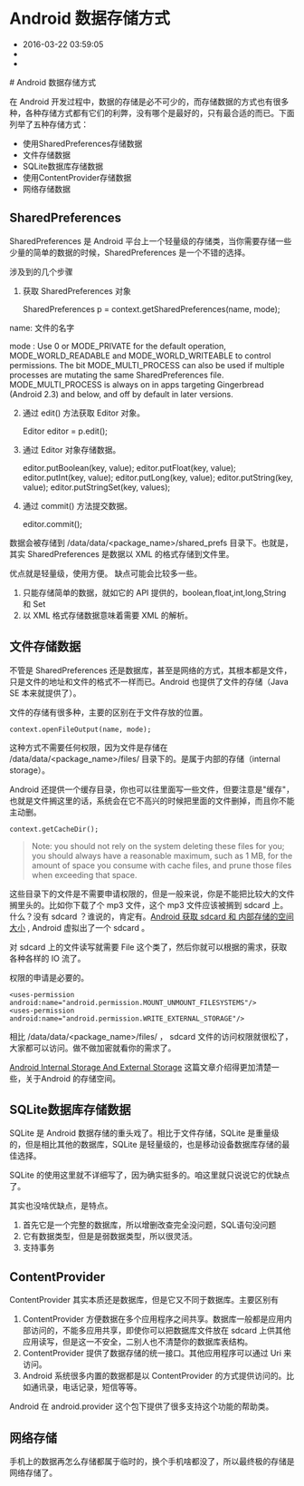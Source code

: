 # Android 数据存储方式
- 2016-03-22 03:59:05
- 
- 

<!--markdown--># Android 数据存储方式

在 Android 开发过程中，数据的存储是必不可少的，而存储数据的方式也有很多种，各种存储方式都有它们的利弊，没有哪个是最好的，只有最合适的而已。下面列举了五种存储方式：

* 使用SharedPreferences存储数据
* 文件存储数据
* SQLite数据库存储数据
* 使用ContentProvider存储数据
* 网络存储数据

## SharedPreferences

SharedPreferences 是 Android 平台上一个轻量级的存储类，当你需要存储一些少量的简单的数据的时候，SharedPreferences 是一个不错的选择。

涉及到的几个步骤
1. 获取 SharedPreferences 对象 


    SharedPreferences p = context.getSharedPreferences(name, mode);

name: 文件的名字

mode : Use 0 or MODE_PRIVATE for the default operation, MODE_WORLD_READABLE and MODE_WORLD_WRITEABLE to control permissions. The bit MODE_MULTI_PROCESS can also be used if multiple processes are mutating the same SharedPreferences file. MODE_MULTI_PROCESS is always on in apps targeting Gingerbread (Android 2.3) and below, and off by default in later versions.

2. 通过 edit() 方法获取 Editor 对象。


    Editor editor = p.edit();

3. 通过 Editor 对象存储数据。


    editor.putBoolean(key, value);
    editor.putFloat(key, value);
    editor.putInt(key, value);
    editor.putLong(key, value);
    editor.putString(key, value);
    editor.putStringSet(key, values);

4. 通过 commit() 方法提交数据。


    editor.commit();

数据会被存储到 /data/data/<package_name\>/shared_prefs 目录下。也就是，其实 SharedPreferences 是数据以 XML 的格式存储到文件里。

优点就是轻量级，使用方便。
缺点可能会比较多一些。
1. 只能存储简单的数据，就如它的 API 提供的，boolean,float,int,long,String 和 Set<String>
2. 以 XML 格式存储数据意味着需要 XML 的解析。


## 文件存储数据

不管是 SharedPreferences 还是数据库，甚至是网络的方式，其根本都是文件，只是文件的地址和文件的格式不一样而已。Android 也提供了文件的存储（Java SE 本来就提供了）。

文件的存储有很多种，主要的区别在于文件存放的位置。

    context.openFileOutput(name, mode);

这种方式不需要任何权限，因为文件是存储在 /data/data/<package_name\>/files/ 目录下的。是属于内部的存储（internal storage）。

Android 还提供一个缓存目录，你也可以往里面写一些文件，但要注意是"缓存"，也就是文件搁这里的话，系统会在它不高兴的时候把里面的文件删掉，而且你不能主动删。

    context.getCacheDir();

> Note: you should not rely on the system deleting these files for you; you should always have a reasonable maximum, such as 1 MB, for the amount of space you consume with cache files, and prune those files when exceeding that space.

这些目录下的文件是不需要申请权限的，但是一般来说，你是不能把比较大的文件搁里头的。比如你下载了个 mp3 文件，这个 mp3 文件应该被搁到 sdcard 上。什么？没有 sdcard ？谁说的，肯定有。[Android 获取 sdcard 和 内部存储的空间大小](http://blog.binkery.com/android/get_sdcard_and_innernal_storage_size.html) , Android 虚拟出了一个 sdcard 。

对 sdcard 上的文件读写就需要 File 这个类了，然后你就可以根据的需求，获取各种各样的 IO 流了。

权限的申请是必要的。

    <uses-permission android:name="android.permission.MOUNT_UNMOUNT_FILESYSTEMS"/>
    <uses-permission android:name="android.permission.WRITE_EXTERNAL_STORAGE"/> 

相比 /data/data/<package_name\>/files/ ， sdcard 文件的访问权限就很松了，大家都可以访问。做不做加密就看你的需求了。

[Android Internal Storage And External Storage](http://blog.binkery.com/android/storage_internal_and_external.html) 这篇文章介绍得更加清楚一些，关于Android 的存储空间。

## SQLite数据库存储数据

SQLite 是 Android 数据存储的重头戏了。相比于文件存储，SQLite 是重量级的，但是相比其他的数据库，SQLite 是轻量级的，也是移动设备数据库存储的最佳选择。

SQLite 的使用这里就不详细写了，因为确实挺多的。咱这里就只说说它的优缺点了。

其实也没啥优缺点，是特点。
1. 首先它是一个完整的数据库，所以增删改查完全没问题，SQL语句没问题
2. 它有数据类型，但是是弱数据类型，所以很灵活。
3. 支持事务


## ContentProvider 

ContentProvider 其实本质还是数据库，但是它又不同于数据库。主要区别有
1. ContentProvider 方便数据在多个应用程序之间共享。数据库一般都是应用内部访问的，不能多应用共享，即使你可以把数据库文件放在 sdcard 上供其他应用读写，但是这一不安全，二别人也不清楚你的数据库表结构。
2. ContentProvider 提供了数据存储的统一接口。其他应用程序可以通过 Uri 来访问。
3. Android 系统很多内置的数据都是以 ContentProvider 的方式提供访问的。比如通讯录，电话记录，短信等等。

Android 在 android.provider 这个包下提供了很多支持这个功能的帮助类。


## 网络存储

手机上的数据再怎么存储都属于临时的，换个手机啥都没了，所以最终极的存储是网络存储了。




